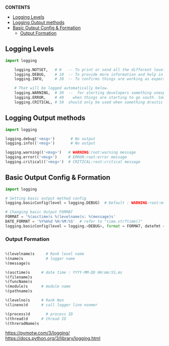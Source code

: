 **CONTENTS**
- [Logging Levels](#logging-levels)
- [Logging Output methods](#logging-output-methods)
- [Basic Output Config & Formation](#basic-output-config--formation)
  - [Output Formation](#output-formation)

## Logging Levels 
```python
import logging

    logging.NOTSET,   # 0   -- To print or send all the different levels to the root logger. (default)
    logging.DEBUG,    # 10  -- To provide more information and help in diagnosing the problems for other people working on the same applicati
    logging.INFO,     # 20  -- To confirms things are working as expected

    # That will be logged automatically below.
    logging.WARNING,  # 30  --  for alerting developers something unexpected is happening, has happened, or may happen. This doesn’t necessarily mean a negative action occurred, but it does require attention. 
    logging.ERROR,    # 40    when things are starting to go south. Something has gone wrong and needs immediate attention, but the error can still be resolved. Examples include an API reporting the incorrect info. 
    logging.CRITICAL, # 50  should only be used when something drastic is wrong. This is the highest level of alert and requires absolute immediate attention, as the issue may not be resolvable. For instance, the application becomes entirely unusable.


```
## Logging Output methods
```python
import logging

logging.debug('<msg>')       # No output 
logging.info(('<msg>')       # No output

logging.warning(('<msg>')   # WARNING:root:warning message
logging.error(('<msg>')     # ERROR:root:error message
logging.critical(('<msg>')  # CRITICAL:root:critical message

```
## Basic Output Config & Formation
  ```python
import logging

# Setting basic output method config
logging.basicConfig(level = logging.DEBUG)  # Default : WARNING:root:msg

# Changing basic Output FORMAT
FORMAT = '%(asctime)s %(levelname)s: %(message)s'
DATE_FORMAT = '%Y%m%d %H:%M:%S'  # refer to "time.strftime()"
logging.basicConfig(level = logging.<DEBUG>, format = FORMAT, datefmt = DATE_FORMAT)
 ```
 
 ### Output Formation
  ```python

%(levelname)s	  # Rank level name
%(name)s	      # logger name
%(message)s	   

%(asctime)s	    # date time : YYYY-MM-DD HH:mm:SS,ms
%(filename)s	  
%(funcName)s	
%(module)s	    # module name
%(pathname)s	  

%(levelno)s	    # Rank Non
%(lineno)d	    # call logger line nonmer

%(process)d 	  # process ID 
%(thread)d	    # thread ID
%(threradName)s	
 ```
https://pymotw.com/3/logging/
https://docs.python.org/3/library/logging.html